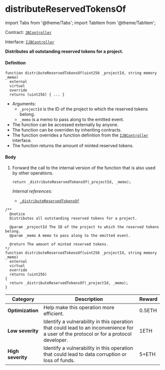 # distributeReservedTokensOf

import Tabs from '@theme/Tabs';
import TabItem from '@theme/TabItem';

Contract: [`JBController`](/docs/dev/v2/contracts/or-controllers/jbcontroller/README.md)​‌

Interface: [`IJBController`](/docs/dev/v2/interfaces/ijbcontroller.md)

<Tabs>
<TabItem value="Step by step" label="Step by step">

**Distributes all outstanding reserved tokens for a project.**

#### Definition

```
function distributeReservedTokensOf(uint256 _projectId, string memory _memo)
  external
  virtual
  override
  returns (uint256) { ... }
```

* Arguments:
  * `_projectId` is the ID of the project to which the reserved tokens belong.
  * `_memo` is a memo to pass along to the emitted event.
* The function can be accessed externally by anyone.
* The function can be overriden by inheriting contracts.
* The function overrides a function definition from the [`IJBController`](/docs/dev/v2/interfaces/ijbcontroller.md) interface.
* The function returns the amount of minted reserved tokens.

#### Body

1.  Forward the call to the internal version of the function that is also used by other operations.

    ```
    return _distributeReservedTokensOf(_projectId, _memo);
    ```

    _Internal references:_

    * [`_distributeReservedTokensOf`](/docs/dev/v2/contracts/or-controllers/jbcontroller/write/-_distributereservedtokensof.md)

</TabItem>

<TabItem value="Code" label="Code">

```
/**
  @notice
  Distributes all outstanding reserved tokens for a project.

  @param _projectId The ID of the project to which the reserved tokens belong.
  @param _memo A memo to pass along to the emitted event.

  @return The amount of minted reserved tokens.
*/
function distributeReservedTokensOf(uint256 _projectId, string memory _memo)
  external
  virtual
  override
  returns (uint256)
{
  return _distributeReservedTokensOf(_projectId, _memo);
}
```

</TabItem>

<TabItem value="Bug bounty" label="Bug bounty">

| Category          | Description                                                                                                                            | Reward |
| ----------------- | -------------------------------------------------------------------------------------------------------------------------------------- | ------ |
| **Optimization**  | Help make this operation more efficient.                                                                                               | 0.5ETH |
| **Low severity**  | Identify a vulnerability in this operation that could lead to an inconvenience for a user of the protocol or for a protocol developer. | 1ETH   |
| **High severity** | Identify a vulnerability in this operation that could lead to data corruption or loss of funds.                                        | 5+ETH  |

</TabItem>
</Tabs>
